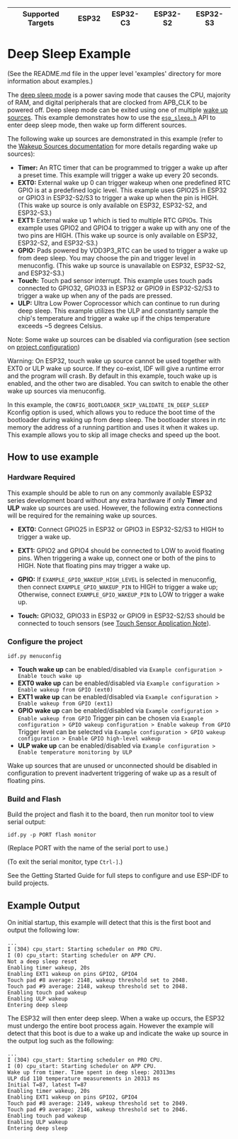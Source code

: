 | Supported Targets | ESP32 | ESP32-C3 | ESP32-S2 | ESP32-S3 |
| ----------------- | ----- | -------- | -------- | -------- |

# Deep Sleep Example

(See the README.md file in the upper level 'examples' directory for more information about examples.)

The [deep sleep mode](https://docs.espressif.com/projects/esp-idf/en/latest/api-reference/system/sleep_modes.html#sleep-modes) is a power saving mode that causes the CPU, majority of RAM, and digital peripherals that are clocked from APB_CLK to be powered off. Deep sleep mode can be exited using one of multiple [wake up sources](https://docs.espressif.com/projects/esp-idf/en/latest/api-reference/system/sleep_modes.html#wakeup-sources). This example demonstrates how to use the [`esp_sleep.h`](https://docs.espressif.com/projects/esp-idf/en/latest/api-reference/system/sleep_modes.html#api-reference) API to enter deep sleep mode, then wake up form different sources.

The following wake up sources are demonstrated in this example (refer to the [Wakeup Sources documentation](https://docs.espressif.com/projects/esp-idf/en/latest/api-reference/system/sleep_modes.html#wakeup-sources) for more details regarding wake up sources):

- **Timer:** An RTC timer that can be programmed to trigger a wake up after a preset time. This example will trigger a wake up every 20 seconds.
- **EXT0:** External wake up 0 can trigger wakeup when one predefined RTC GPIO is at a predefined logic level. This example uses GPIO25 in ESP32 or GPIO3 in ESP32-S2/S3 to trigger a wake up when the pin is HIGH. (This wake up source is only available on ESP32, ESP32-S2, and ESP32-S3.)
- **EXT1:** External wake up 1 which is tied to multiple RTC GPIOs. This example uses GPIO2 and GPIO4 to trigger a wake up with any one of the two pins are HIGH. (This wake up source is only available on ESP32, ESP32-S2, and ESP32-S3.)
- **GPIO:** Pads powered by VDD3P3_RTC can be used to trigger a wake up from deep sleep. You may choose the pin and trigger level in menuconfig. (This wake up source is unavailable on ESP32, ESP32-S2, and ESP32-S3.)
- **Touch:** Touch pad sensor interrupt. This example uses touch pads connected to GPIO32, GPIO33 in ESP32 or GPIO9 in ESP32-S2/S3 to trigger a wake up when any of the pads are pressed.
- **ULP:** Ultra Low Power Coprocessor which can continue to run during deep sleep. This example utilizes the ULP and constantly sample the chip's temperature and trigger a wake up if the chips temperature exceeds ~5 degrees Celsius.

Note: Some wake up sources can be disabled via configuration (see section on [project configuration](#Configure-the-project))

Warning: On ESP32, touch wake up source cannot be used together with EXT0 or ULP wake up source. If they co-exist, IDF will give a runtime error and the program will crash. By default in this example, touch wake up is enabled, and the other two are disabled. You can switch to enable the other wake up sources via menuconfig.

In this example, the `CONFIG_BOOTLOADER_SKIP_VALIDATE_IN_DEEP_SLEEP` Kconfig option is used, which allows you to reduce the boot time of the bootloader during waking up from deep sleep. The bootloader stores in rtc memory the address of a running partition and uses it when it wakes up. This example allows you to skip all image checks and speed up the boot.

## How to use example

### Hardware Required

This example should be able to run on any commonly available ESP32 series development board without any extra hardware if only **Timer** and **ULP** wake up sources are used. However, the following extra connections will be required for the remaining wake up sources.

- **EXT0:** Connect GPIO25 in ESP32 or GPIO3 in ESP32-S2/S3 to HIGH to trigger a wake up.

- **EXT1:** GPIO2 and GPIO4 should be connected to LOW to avoid floating pins. When triggering a wake up, connect one or both of the pins to HIGH. Note that floating pins may trigger a wake up.

- **GPIO:** If `EXAMPLE_GPIO_WAKEUP_HIGH_LEVEL` is selected in menuconfig, then connect `EXAMPLE_GPIO_WAKEUP_PIN` to HIGH to trigger a wake up; Otherwise, connect `EXAMPLE_GPIO_WAKEUP_PIN` to LOW to trigger a wake up.

- **Touch:** GPIO32, GPIO33 in ESP32 or GPIO9 in ESP32-S2/S3 should be connected to touch sensors (see [Touch Sensor Application Note](https://github.com/espressif/esp-iot-solution/blob/release/v1.0/documents/touch_pad_solution/touch_sensor_design_en.md)).

### Configure the project

```
idf.py menuconfig
```

* **Touch wake up** can be enabled/disabled via `Example configuration > Enable touch wake up`
* **EXT0 wake up** can be enabled/disabled via `Example configuration > Enable wakeup from GPIO (ext0)`
* **EXT1 wake up** can be enabled/disabled via `Example configuration > Enable wakeup from GPIO (ext1)`
* **GPIO wake up** can be enabled/disabled via `Example configuration > Enable wakeup from GPIO`
  Trigger pin can be chosen via `Example configuration > GPIO wakeup configuration > Enable wakeup from GPIO`
  Trigger level can be selected via `Example configuration > GPIO wakeup configuration > Enable GPIO high-level wakeup`
* **ULP wake up** can be enabled/disabled via `Example configuration > Enable temperature monitoring by ULP`

Wake up sources that are unused or unconnected should be disabled in configuration to prevent inadvertent triggering of wake up as a result of floating pins.

### Build and Flash

Build the project and flash it to the board, then run monitor tool to view serial output:

```
idf.py -p PORT flash monitor
```

(Replace PORT with the name of the serial port to use.)

(To exit the serial monitor, type ``Ctrl-]``.)

See the Getting Started Guide for full steps to configure and use ESP-IDF to build projects.

## Example Output

On initial startup, this example will detect that this is the first boot and output the following low:

```
...
I (304) cpu_start: Starting scheduler on PRO CPU.
I (0) cpu_start: Starting scheduler on APP CPU.
Not a deep sleep reset
Enabling timer wakeup, 20s
Enabling EXT1 wakeup on pins GPIO2, GPIO4
Touch pad #8 average: 2148, wakeup threshold set to 2048.
Touch pad #9 average: 2148, wakeup threshold set to 2048.
Enabling touch pad wakeup
Enabling ULP wakeup
Entering deep sleep
```

The ESP32 will then enter deep sleep. When a wake up occurs, the ESP32 must undergo the entire boot process again. However the example will detect that this boot is due to a wake up and indicate the wake up source in the output log such as the following:

```
...
I (304) cpu_start: Starting scheduler on PRO CPU.
I (0) cpu_start: Starting scheduler on APP CPU.
Wake up from timer. Time spent in deep sleep: 20313ms
ULP did 110 temperature measurements in 20313 ms
Initial T=87, latest T=87
Enabling timer wakeup, 20s
Enabling EXT1 wakeup on pins GPIO2, GPIO4
Touch pad #8 average: 2149, wakeup threshold set to 2049.
Touch pad #9 average: 2146, wakeup threshold set to 2046.
Enabling touch pad wakeup
Enabling ULP wakeup
Entering deep sleep
```
